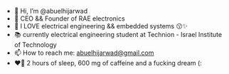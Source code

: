 - 👋 Hi, I’m @abuelhijarwad
- 🤑 CEO && Founder of RAE electronics
- 👀 I LOVE electrical engineering && embedded systems 😗✨
- 📚 currently electrical engineering student at Technion - Israel Institute of Technology
- 📫 How to reach me: abuelhijarwad@gmail.com
- ❤️‍🔥 2 hours of sleep, 600 mg of caffeine and a fucking dream (:
<!---
abuelhijarwad/abuelhijarwad is a ✨ special ✨ repository because its `README.md` (this file) appears on your GitHub profile.
You can click the Preview link to take a look at your changes.
--->
